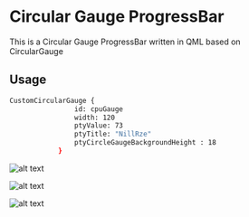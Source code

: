 # Circular Gauge ProgressBar
This is a Circular Gauge ProgressBar written in QML based on CircularGauge

## Usage

```sh
CustomCircularGauge {
                id: cpuGauge
                width: 120
                ptyValue: 73
                ptyTitle: "NillRze"
                ptyCircleGaugeBackgroundHeight : 18
            }

```            
 
![alt text](https://github.com/Nillrze/CircularGaugeProgressBar/73.png)
 
![alt text](https://github.com/Nillrze/CircularGaugeProgressBar/100.png)
 
![alt text](https://github.com/Nillrze/CircularGaugeProgressBar/5.png)
